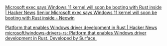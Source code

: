 
[Microsoft exec says Windows 11 kernel will soon be booting with Rust inside | Hacker News](https://news.ycombinator.com/item?id=35738829)
[Senior Microsoft exec says Windows 11 kernel will soon be booting with Rust inside - Neowin](https://www.neowin.net/news/senior-microsoft-exec-says-windows-11-kernel-will-soon-be-booting-with-rust-inside/)

[Platform that enables Windows driver development in Rust | Hacker News](https://news.ycombinator.com/item?id=37629874)
[microsoft/windows-drivers-rs: Platform that enables Windows driver development in Rust. Developed by Surface.](https://github.com/microsoft/windows-drivers-rs)
